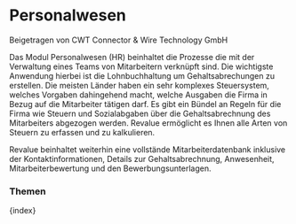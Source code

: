 # Personalwesen
<span class="text-muted contributed-by">Beigetragen von CWT Connector & Wire Technology GmbH</span>

Das Modul Personalwesen (HR) beinhaltet die Prozesse die mit der Verwaltung eines Teams von Mitarbeitern verknüpft sind. Die wichtigste Anwendung hierbei ist die Lohnbuchhaltung um Gehaltsabrechungen zu erstellen. Die meisten Länder haben ein sehr komplexes Steuersystem, welches Vorgaben dahingehend macht, welche Ausgaben die Firma in Bezug auf die Mitarbeiter tätigen darf. Es gibt ein Bündel an Regeln für die Firma wie Steuern und Sozialabgaben über die Gehaltsabrechnung des Mitarbeiters abgezogen werden. Revalue ermöglicht es Ihnen alle Arten von Steuern zu erfassen und zu kalkulieren.

Revalue beinhaltet weiterhin eine vollstände Mitarbeiterdatenbank inklusive der Kontaktinformationen, Details zur Gehaltsabrechnung, Anwesenheit, Mitarbeiterbewertung und den Bewerbungsunterlagen.

### Themen

{index}
